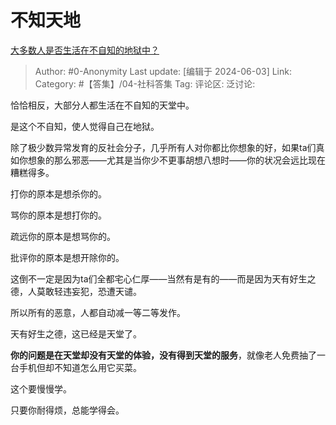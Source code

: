 # 不知天地
[大多数人是否生活在不自知的地狱中？](https://www.zhihu.com/question/655140780/answer/3489520842)

> Author: #0-Anonymity
> Last update: [编辑于 2024-06-03]
> Link:
> Category: #【答集】/04-社科答集 
> Tag: 
> 评论区:
> 泛讨论:

恰恰相反，大部分人都生活在不自知的天堂中。

是这个不自知，使人觉得自己在地狱。

除了极少数异常发育的反社会分子，几乎所有人对你都比你想象的好，如果ta们真如你想象的那么邪恶——尤其是当你少不更事胡想八想时——你的状况会远比现在糟糕得多。

打你的原本是想杀你的。

骂你的原本是想打你的。

疏远你的原本是想骂你的。

批评你的原本是想开除你的。

这倒不一定是因为ta们全都宅心仁厚——当然有是有的——而是因为天有好生之德，人莫敢轻违妄犯，恐遭天谴。

所以所有的恶意，人都自动减一等二等发作。

天有好生之德，这已经是天堂了。

**你的问题是在天堂却没有天堂的体验，没有得到天堂的服务**，就像老人免费抽了一台手机但却不知道怎么用它买菜。

这个要慢慢学。

只要你耐得烦，总能学得会。